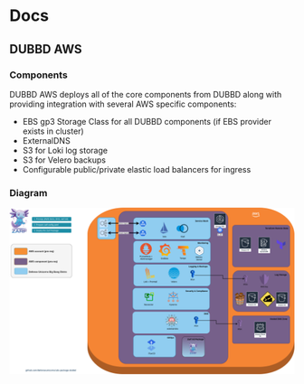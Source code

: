 # Docs

## DUBBD AWS

### Components

DUBBD AWS deploys all of the core components from DUBBD along with providing integration with several AWS specific components:

- EBS gp3 Storage Class for all DUBBD components (if EBS provider exists in cluster)
- ExternalDNS
- S3 for Loki log storage
- S3 for Velero backups
- Configurable public/private elastic load balancers for ingress

### Diagram

![DUBBD AWS](./.images/dubbd-aws-architecture.drawio.png)
